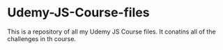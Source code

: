 # Udemy-JS-Course-files
This is a repository of all my Udemy JS Course files. It conatins all of the challenges in th course.

